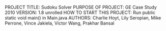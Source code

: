 PROJECT TITLE: Sudoku Solver
PURPOSE OF PROJECT: GE Case Study 2010
VERSION: 1.8 unrolled
HOW TO START THIS PROJECT: Run public static void main() in Main.java
AUTHORS: Charlie Hoyt, Lily Seropian, Mike Perrone, Vince Jakiela, Victor Wang, Prakhar Bansal
